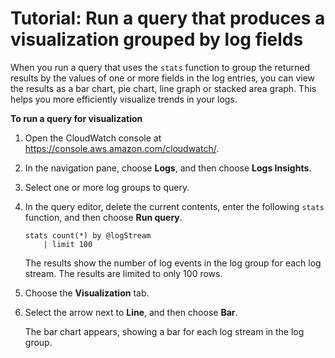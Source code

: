# Tutorial: Run a query that produces a visualization grouped by log fields<a name="CWL_AnalyzeLogData_VisualizationFieldQuery"></a>

When you run a query that uses the `stats` function to group the returned results by the values of one or more fields in the log entries, you can view the results as a bar chart, pie chart, line graph or stacked area graph\. This helps you more efficiently visualize trends in your logs\.

**To run a query for visualization**

1. Open the CloudWatch console at [https://console\.aws\.amazon\.com/cloudwatch/](https://console.aws.amazon.com/cloudwatch/)\.

1. In the navigation pane, choose **Logs**, and then choose **Logs Insights**\.

1. Select one or more log groups to query\.

1. In the query editor, delete the current contents, enter the following `stats` function, and then choose **Run query**\.

   ```
   stats count(*) by @logStream 
       | limit 100
   ```

   The results show the number of log events in the log group for each log stream\. The results are limited to only 100 rows\.

1. Choose the **Visualization** tab\.

1. Select the arrow next to **Line**, and then choose **Bar**\.

   The bar chart appears, showing a bar for each log stream in the log group\.